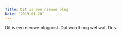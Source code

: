 ```yaml
---
Title: Dit is een nieuwe blog
Date: ‘2019-01-20’
---
```

Dit is een nieuwe blogpost. Dat wordt nog wel wat. Dus.